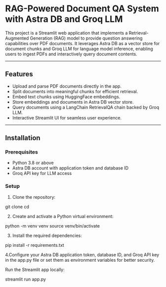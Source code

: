 # RAG-Powered Document QA System with Astra DB and Groq LLM

This project is a Streamlit web application that implements a Retrieval-Augmented Generation (RAG) model to provide question answering capabilities over PDF documents. It leverages Astra DB as a vector store for document chunks and Groq LLM for language model inference, enabling users to ingest PDFs and interactively query document contents.

---

## Features

- Upload and parse PDF documents directly in the app.
- Split documents into meaningful chunks for efficient retrieval.
- Embed text chunks using HuggingFace embeddings.
- Store embeddings and documents in Astra DB vector store.
- Query documents using a LangChain RetrievalQA chain backed by Groq LLM.
- Interactive Streamlit UI for seamless user experience.

---

## Installation


### Prerequisites

- Python 3.8 or above
- Astra DB account with application token and database ID
- Groq API key for LLM access

### Setup

1. Clone the repository:

git clone <repository-url>
cd <repository-folder>

2.  Create and activate a Python virtual environment:

python -m venv venv
source venv/bin/activate 

3. Install the required dependencies:

pip install -r requirements.txt

4.Configure your Astra DB application token, database ID, and Groq API key in the app.py file or set them as environment variables for better security.

Run the Streamlit app locally:

streamlit run app.py

